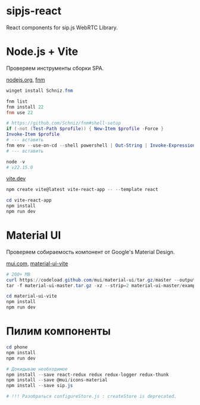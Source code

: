 # sipjs-react
React components for sip.js WebRTC Library.



# Node.js + Vite
Проверяем инструменты сборки SPA.



[nodejs.org](https://nodejs.org/en/download), [fnm](https://github.com/Schniz/fnm)

```powershell
winget install Schniz.fnm

fnm list
fnm install 22
fnm use 22

# https://github.com/Schniz/fnm#shell-setup
if (-not (Test-Path $profile)) { New-Item $profile -Force }
Invoke-Item $profile
# --- вставить
fnm env --use-on-cd --shell powershell | Out-String | Invoke-Expression
# --- вставить

node -v
# v22.15.0
```



[vite.dev](https://vite.dev/guide/)

```powershell
npm create vite@latest vite-react-app -- --template react

cd vite-react-app
npm install
npm run dev
```



# Material UI
Проверяем собираемость компонент от Google's Material Design.



[mui.com](https://mui.com/material-ui/getting-started/example-projects/), [material-ui-vite](https://github.com/mui/material-ui/tree/master/examples/material-ui-vite)

```powershell
# 200+ MB
curl https://codeload.github.com/mui/material-ui/tar.gz/master --output material-ui-master.tar.gz
tar -f material-ui-master.tar.gz -xz --strip=2 material-ui-master/examples/material-ui-vite

cd material-ui-vite
npm install
npm run dev
```



# Пилим компоненты
```powershell
cd phone
npm install
npm run dev

# Докидываю необходимое
npm install --save react-redux redux redux-logger redux-thunk
npm install --save @mui/icons-material
npm install --save sip.js

# !!! Разобраться configureStore.js : createStore is deprecated.
```